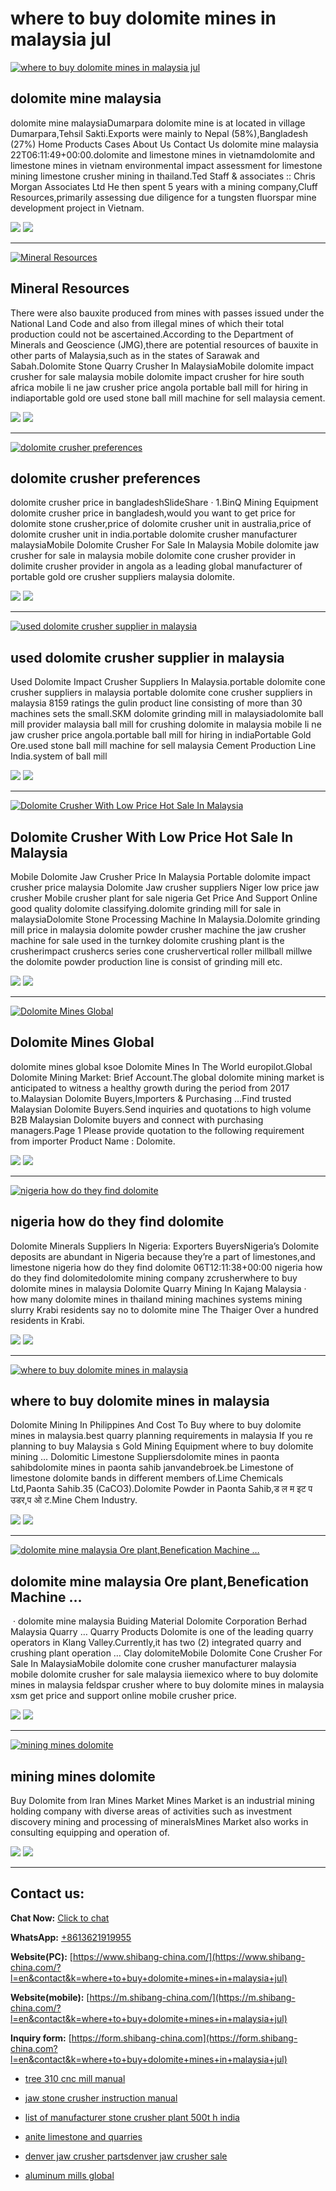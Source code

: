 # where to buy dolomite mines in malaysia jul

<a href="https://swt.shibang-china.com/?l=en&img&k=where+to+buy+dolomite+mines+in+malaysia+jul" target="_blank">![where to buy dolomite mines in malaysia jul](http://static.shibang-china.com/all-800x300/31.jpg)</a>

## dolomite mine malaysia
dolomite mine malaysiaDumarpara dolomite mine is at located in village Dumarpara,Tehsil Sakti.Exports were mainly to Nepal (58%),Bangladesh (27%) Home Products Cases About Us Contact Us dolomite mine malaysia 22T06:11:49+00:00.dolomite and limestone mines in vietnamdolomite and limestone mines in vietnam environmental impact assessment for limestone mining limestone crusher mining in thailand.Ted Staff &amp; associates :: Chris Morgan Associates Ltd He then spent 5 years with a mining company,Cluff Resources,primarily assessing due diligence for a tungsten fluorspar mine development project in Vietnam.


<a href="https://whatsapp.shibangsoft.com/WhatsApp.php" target="_blank" title="WhatsApp">![](http://static.shibang-china.com/icon/whatsapp.png)</a> <a href="https://swt.shibang-china.com/?l=en&icon&k=where+to+buy+dolomite+mines+in+malaysia+jul" target="_blank">![](http://static.shibang-china.com/icon/chat-en.png)</a>

---

<a href="https://swt.shibang-china.com/?l=en&img&k=where+to+buy+dolomite+mines+in+malaysia+jul" target="_blank">![Mineral Resources](http://static.shibang-china.com/all-800x300/240.jpg)</a>

## Mineral Resources
There were also bauxite produced from mines with passes issued under the National Land Code and also from illegal mines of which their total production could not be ascertained.According to the Department of Minerals and Geoscience (JMG),there are potential resources of bauxite in other parts of Malaysia,such as in the states of Sarawak and Sabah.Dolomite Stone Quarry Crusher In MalaysiaMobile dolomite impact crusher for sale malaysia mobile dolomite impact crusher for hire south africa mobile li ne jaw crusher price angola portable ball mill for hiring in indiaportable gold ore used stone ball mill machine for sell malaysia cement.


<a href="https://whatsapp.shibangsoft.com/WhatsApp.php" target="_blank" title="WhatsApp">![](http://static.shibang-china.com/icon/whatsapp.png)</a> <a href="https://swt.shibang-china.com/?l=en&icon&k=where+to+buy+dolomite+mines+in+malaysia+jul" target="_blank">![](http://static.shibang-china.com/icon/chat-en.png)</a>

---

<a href="https://swt.shibang-china.com/?l=en&img&k=where+to+buy+dolomite+mines+in+malaysia+jul" target="_blank">![dolomite crusher preferences](http://static.shibang-china.com/all-800x300/85.jpg)</a>

## dolomite crusher preferences
dolomite crusher price in bangladeshSlideShare &#183; 1.BinQ Mining Equipment dolomite crusher price in bangladesh,would you want to get price for dolomite stone crusher,price of dolomite crusher unit in australia,price of dolomite crusher unit in india.portable dolomite crusher manufacturer malaysiaMobile Dolomite Crusher For Sale In Malaysia Mobile dolomite jaw crusher for sale in malaysia mobile dolomite cone crusher provider in dolimite crusher provider in angola as a leading global manufacturer of portable gold ore crusher suppliers malaysia dolomite.


<a href="https://whatsapp.shibangsoft.com/WhatsApp.php" target="_blank" title="WhatsApp">![](http://static.shibang-china.com/icon/whatsapp.png)</a> <a href="https://swt.shibang-china.com/?l=en&icon&k=where+to+buy+dolomite+mines+in+malaysia+jul" target="_blank">![](http://static.shibang-china.com/icon/chat-en.png)</a>

---

<a href="https://swt.shibang-china.com/?l=en&img&k=where+to+buy+dolomite+mines+in+malaysia+jul" target="_blank">![used dolomite crusher supplier in malaysia](http://static.shibang-china.com/all-800x300/156.jpg)</a>

## used dolomite crusher supplier in malaysia
Used Dolomite Impact Crusher Suppliers In Malaysia.portable dolomite cone crusher suppliers in malaysia portable dolomite cone crusher suppliers in malaysia 8159 ratings the gulin product line consisting of more than 30 machines sets the small.SKM dolomite grinding mill in malaysiadolomite ball mill provider malaysia ball mill for crushing dolomite in malaysia mobile li ne jaw crusher price angola.portable ball mill for hiring in indiaPortable Gold Ore.used stone ball mill machine for sell malaysia Cement Production Line India.system of ball mill


<a href="https://whatsapp.shibangsoft.com/WhatsApp.php" target="_blank" title="WhatsApp">![](http://static.shibang-china.com/icon/whatsapp.png)</a> <a href="https://swt.shibang-china.com/?l=en&icon&k=where+to+buy+dolomite+mines+in+malaysia+jul" target="_blank">![](http://static.shibang-china.com/icon/chat-en.png)</a>

---

<a href="https://swt.shibang-china.com/?l=en&img&k=where+to+buy+dolomite+mines+in+malaysia+jul" target="_blank">![Dolomite Crusher With Low Price Hot Sale In Malaysia](http://static.shibang-china.com/all-800x300/5.jpg)</a>

## Dolomite Crusher With Low Price Hot Sale In Malaysia
Mobile Dolomite Jaw Crusher Price In Malaysia Portable dolomite impact crusher price malaysia Dolomite Jaw crusher suppliers Niger low price jaw crusher Mobile crusher plant for sale nigeria Get Price And Support Online good quality dolomite classifying.dolomite grinding mill for sale in malaysiaDolomite Stone Processing Machine In Malaysia.Dolomite grinding mill price in malaysia dolomite powder crusher machine the jaw crusher machine for sale used in the turnkey dolomite crushing plant is the crusherimpact crushercs series cone crushervertical roller millball millwe the dolomite powder production line is consist of grinding mill etc.


<a href="https://whatsapp.shibangsoft.com/WhatsApp.php" target="_blank" title="WhatsApp">![](http://static.shibang-china.com/icon/whatsapp.png)</a> <a href="https://swt.shibang-china.com/?l=en&icon&k=where+to+buy+dolomite+mines+in+malaysia+jul" target="_blank">![](http://static.shibang-china.com/icon/chat-en.png)</a>

---

<a href="https://swt.shibang-china.com/?l=en&img&k=where+to+buy+dolomite+mines+in+malaysia+jul" target="_blank">![Dolomite Mines Global](http://static.shibang-china.com/all-800x300/1113.jpg)</a>

## Dolomite Mines Global
dolomite mines global ksoe Dolomite Mines In The World europilot.Global Dolomite Mining Market: Brief Account.The global dolomite mining market is anticipated to witness a healthy growth during the period from 2017 to.Malaysian Dolomite Buyers,Importers &amp; Purchasing …Find trusted Malaysian Dolomite Buyers.Send inquiries and quotations to high volume B2B Malaysian Dolomite buyers and connect with purchasing managers.Page 1 Please provide quotation to the following requirement from importer Product Name : Dolomite.


<a href="https://whatsapp.shibangsoft.com/WhatsApp.php" target="_blank" title="WhatsApp">![](http://static.shibang-china.com/icon/whatsapp.png)</a> <a href="https://swt.shibang-china.com/?l=en&icon&k=where+to+buy+dolomite+mines+in+malaysia+jul" target="_blank">![](http://static.shibang-china.com/icon/chat-en.png)</a>

---

<a href="https://swt.shibang-china.com/?l=en&img&k=where+to+buy+dolomite+mines+in+malaysia+jul" target="_blank">![nigeria how do they find dolomite](http://static.shibang-china.com/all-800x300/248.jpg)</a>

## nigeria how do they find dolomite
Dolomite Minerals Suppliers In Nigeria: Exporters BuyersNigeria’s Dolomite deposits are abundant in Nigeria because they’re a part of limestones,and limestone nigeria how do they find dolomite 06T12:11:38+00:00 nigeria how do they find dolomitedolomite mining company zcrusherwhere to buy dolomite mines in malaysia Dolomite Quarry Mining In Kajang Malaysia &#183; how many dolomite mines in thailand mining machines systems mining slurry Krabi residents say no to dolomite mine The Thaiger Over a hundred residents in Krabi.


<a href="https://whatsapp.shibangsoft.com/WhatsApp.php" target="_blank" title="WhatsApp">![](http://static.shibang-china.com/icon/whatsapp.png)</a> <a href="https://swt.shibang-china.com/?l=en&icon&k=where+to+buy+dolomite+mines+in+malaysia+jul" target="_blank">![](http://static.shibang-china.com/icon/chat-en.png)</a>

---

<a href="https://swt.shibang-china.com/?l=en&img&k=where+to+buy+dolomite+mines+in+malaysia+jul" target="_blank">![where to buy dolomite mines in malaysia](http://static.shibang-china.com/all-800x300/528.jpg)</a>

## where to buy dolomite mines in malaysia
Dolomite Mining In Philippines And Cost To Buy where to buy dolomite mines in malaysia.best quarry planning requirements in malaysia If you re planning to buy Malaysia s Gold Mining Equipment where to buy dolomite mining … Dolomitic Limestone Suppliersdolomite mines in paonta sahibdolomite mines in paonta sahib janvandebroek.be Limestone of limestone dolomite bands in different members of.Lime Chemicals Ltd,Paonta Sahib.35 (CaCO3).Dolomite Powder in Paonta Sahib,ड ल म इट प उडर,प ओ ट.Mine Chem Industry.


<a href="https://whatsapp.shibangsoft.com/WhatsApp.php" target="_blank" title="WhatsApp">![](http://static.shibang-china.com/icon/whatsapp.png)</a> <a href="https://swt.shibang-china.com/?l=en&icon&k=where+to+buy+dolomite+mines+in+malaysia+jul" target="_blank">![](http://static.shibang-china.com/icon/chat-en.png)</a>

---

<a href="https://swt.shibang-china.com/?l=en&img&k=where+to+buy+dolomite+mines+in+malaysia+jul" target="_blank">![dolomite mine malaysia Ore plant,Benefication Machine …](http://static.shibang-china.com/all-800x300/1429.jpg)</a>

## dolomite mine malaysia Ore plant,Benefication Machine …
&nbsp;&#0183;&#32;dolomite mine malaysia Buiding Material Dolomite Corporation Berhad Malaysia Quarry … Quarry Products Dolomite is one of the leading quarry operators in Klang Valley.Currently,it has two (2) integrated quarry and crushing plant operation … Clay dolomiteMobile Dolomite Cone Crusher For Sale In MalaysiaMobile dolomite cone crusher manufacturer malaysia mobile dolomite crusher for sale malaysia iiemexico where to buy dolomite mines in malaysia feldspar crusher where to buy dolomite mines in malaysia xsm get price and support online mobile crusher price.


<a href="https://whatsapp.shibangsoft.com/WhatsApp.php" target="_blank" title="WhatsApp">![](http://static.shibang-china.com/icon/whatsapp.png)</a> <a href="https://swt.shibang-china.com/?l=en&icon&k=where+to+buy+dolomite+mines+in+malaysia+jul" target="_blank">![](http://static.shibang-china.com/icon/chat-en.png)</a>

---

<a href="https://swt.shibang-china.com/?l=en&img&k=where+to+buy+dolomite+mines+in+malaysia+jul" target="_blank">![mining mines dolomite](http://static.shibang-china.com/all-800x300/832.jpg)</a>

## mining mines dolomite
Buy Dolomite from Iran Mines Market Mines Market is an industrial mining holding company with diverse areas of activities such as investment discovery mining and processing of mineralsMines Market also works in consulting equipping and operation of.

<a href="https://whatsapp.shibangsoft.com/WhatsApp.php" target="_blank" title="WhatsApp">![](http://static.shibang-china.com/icon/whatsapp.png)</a> <a href="https://swt.shibang-china.com/?l=en&icon&k=where+to+buy+dolomite+mines+in+malaysia+jul" target="_blank">![](http://static.shibang-china.com/icon/chat-en.png)</a>

---
## Contact us:

**Chat Now:** [Click to chat](https://swt.shibang-china.com?l=en&contact&k=where+to+buy+dolomite+mines+in+malaysia+jul)

**WhatsApp:**  [+8613621919955](https://whatsapp.shibangsoft.com/WhatsApp.php)

**Website(PC):** [https://www.shibang-china.com/](https://www.shibang-china.com/?l=en&contact&k=where+to+buy+dolomite+mines+in+malaysia+jul)

**Website(mobile):** [https://m.shibang-china.com/](https://m.shibang-china.com/?l=en&contact&k=where+to+buy+dolomite+mines+in+malaysia+jul)

**Inquiry form:** [https://form.shibang-china.com](https://form.shibang-china.com?l=en&contact&k=where+to+buy+dolomite+mines+in+malaysia+jul)

* [tree 310 cnc mill manual](../165/tree%20310%20cnc%20mill%20manual.md)

* [jaw stone crusher instruction manual](../169/jaw%20stone%20crusher%20instruction%20manual.md)

* [list of manufacturer stone crusher plant 500t h india](../167/list%20of%20manufacturer%20stone%20crusher%20plant%20500t%20h%20india.md)

* [anite limestone and quarries](../163/anite%20limestone%20and%20quarries.md)

* [denver jaw crusher partsdenver jaw crusher sale](../162/denver%20jaw%20crusher%20partsdenver%20jaw%20crusher%20sale.md)

* [aluminum mills global](../168/aluminum%20mills%20global.md)